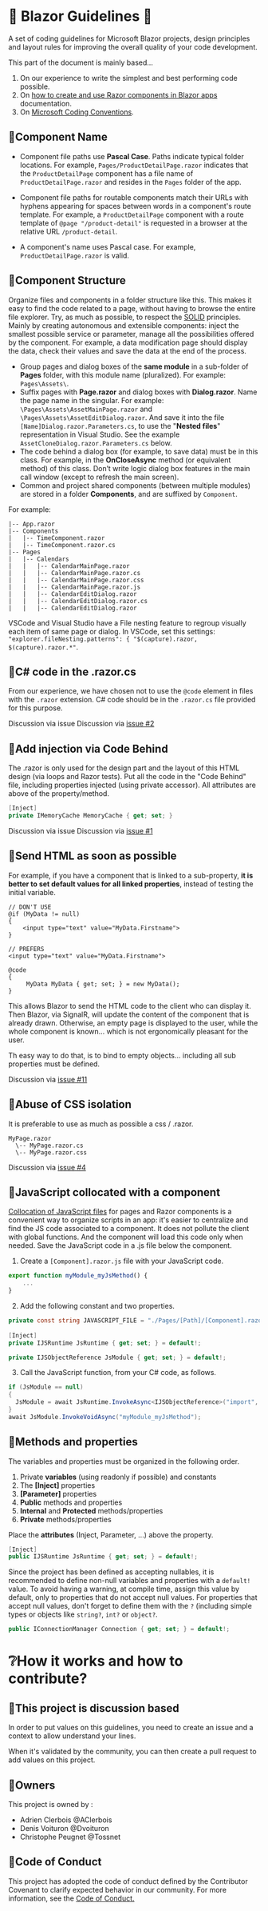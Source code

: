 # 📄 Blazor Guidelines 📄

A set of coding guidelines for Microsoft Blazor projects, design principles and layout rules for improving the overall quality of your code development.

This part of the document is mainly based...

1.	On our experience to write the simplest and best performing code possible.
2.	On [how to create and use Razor components in Blazor apps](https://docs.microsoft.com/en-us/aspnet/core/blazor/components) documentation.
3.	On [Microsoft Coding Conventions](https://docs.microsoft.com/en-us/dotnet/csharp/fundamentals/coding-style/coding-conventions).

## 🔸Component Name

- Component file paths use **Pascal Case**. Paths indicate typical folder locations. For example, `Pages/ProductDetailPage.razor` indicates that the `ProductDetailPage` component has a file name of `ProductDetailPage.razor` and resides in the `Pages` folder of the app.

- Component file paths for routable components match their URLs with hyphens appearing for spaces between words in a component's route template. For example, a `ProductDetailPage` component with a route template of `@page "/product-detail"` is requested in a browser at the relative URL `/product-detail`.

- A component's name uses Pascal case. For example, `ProductDetailPage.razor` is valid.

## 🔸Component Structure

Organize files and components in a folder structure like this. This makes it easy to find the code related to a page, without having to browse the entire file explorer. Try, as much as possible, to respect the [SOLID](https://en.wikipedia.org/wiki/SOLID) principles. Mainly by creating autonomous and extensible components: inject the smallest possible service or parameter, manage all the possibilities offered by the component. For example, a data modification page should display the data, check their values and save the data at the end of the process.

- Group pages and dialog boxes of the **same module** in a sub-folder of **Pages** folder, with this module name (pluralized). For example: `Pages\Assets\`.
- Suffix pages with **Page.razor** and dialog boxes with **Dialog.razor**. Name the page name in the singular. For example: `\Pages\Assets\AssetMainPage.razor` and `\Pages\Assets\AssetEditDialog.razor`.
And save it into the file `[Name]Dialog.razor.Parameters.cs`, to use the "**Nested files**" representation in Visual Studio. See the example `AssetCloneDialog.razor.Parameters.cs` below.
- The code behind a dialog box (for example, to save data) must be in this class. For example, in the **OnCloseAsync** method (or equivalent method) of this class. Don’t write logic dialog box features in the main call window (except to refresh the main screen).
- Common and project shared components (between multiple modules) are stored in a folder **Components**, and are suffixed by `Component`.

For example:
```
|-- App.razor
|-- Components
|   |-- TimeComponent.razor
|   |-- TimeComponent.razor.cs
|-- Pages
|   |-- Calendars
|   |   |-- CalendarMainPage.razor
|   |   |-- CalendarMainPage.razor.cs
|   |   |-- CalendarMainPage.razor.css
|   |   |-- CalendarMainPage.razor.js
|   |   |-- CalendarEditDialog.razor
|   |   |-- CalendarEditDialog.razor.cs
|   |   |-- CalendarEditDialog.razor
```

VSCode and Visual Studio have a File nesting feature to regroup visually each item of same page or dialog. In VSCode, set this settings: `"explorer.fileNesting.patterns": { "$(capture).razor, $(capture).razor.*"`.


## 🔸C# code in the .razor.cs

From our experience, we have chosen not to use the ```@code``` element in files with the ```.razor``` extension. 
C# code should be in the ```.razor.cs``` file provided for this purpose.

Discussion via issue Discussion via [issue #2](https://github.com/Apps72/BlazorGuidelines/issues/2)

## 🔸Add injection via Code Behind

The .razor is only used for the design part and the layout of this HTML design (via loops and Razor tests).
Put all the code in the "Code Behind" file, including properties injected (using private accessor). 
All attributes are above of the property/method.

```csharp
[Inject]
private IMemoryCache MemoryCache { get; set; }
```

Discussion via issue Discussion via [issue #1](https://github.com/Apps72/BlazorGuidelines/issues/1)

## 🔸Send HTML as soon as possible

For example, if you have a component that is linked to a sub-property, **it is better to set default values for all linked properties**, instead of testing the initial variable. 

```razor
// DON'T USE
@if (MyData != null)
{
    <input type="text" value="MyData.Firstname">
}
```

```razor
// PREFERS
<input type="text" value="MyData.Firstname">

@code 
{
     MyData MyData { get; set; } = new MyData();
}
```

This allows Blazor to send the HTML code to the client who can display it. 
Then Blazor, via SignalR, will update the content of the component that is already drawn.
Otherwise, an empty page is displayed to the user, while the whole component is known... 
which is not ergonomically pleasant for the user.

Th easy way to do that, is to bind to empty objects... including all sub properties must be defined.

Discussion via [issue #11](https://github.com/Apps72/BlazorGuidelines/issues/11)

## 🔸Abuse of CSS isolation

It is preferable to use as much as possible a css / .razor.

```
MyPage.razor
  \-- MyPage.razor.cs
  \-- MyPage.razor.css
```

Discussion via [issue #4](https://github.com/Apps72/BlazorGuidelines/issues/4)

## 🔸JavaScript collocated with a component

[Collocation of JavaScript files](https://docs.microsoft.com/en-us/aspnet/core/blazor/javascript-interoperability/?view=aspnetcore-6.0#load-a-script-from-an-external-javascript-file-js-collocated-with-a-component) for pages and Razor components is a convenient way to organize scripts in an app: it's easier to centralize and find the JS code associated to a component. It does not pollute the client with global functions. And the component will load this code only when needed.
Save the JavaScript code in a .js file below the component.

1.	Create a `[Component].razor.js` file with your JavaScript code.

```javascript
export function myModule_myJsMethod() {
    ...
}
```

2.	Add the following constant and two properties.

```csharp
private const string JAVASCRIPT_FILE = "./Pages/[Path]/[Component].razor.js";
		  
[Inject]
private IJSRuntime JsRuntime { get; set; } = default!;

private IJSObjectReference JsModule { get; set; } = default!;
```

3.	Call the JavaScript function, from your C# code, as follows.

```csharp
if (JsModule == null)
{
  JsModule = await JsRuntime.InvokeAsync<IJSObjectReference>("import", JAVASCRIPT_FILE);
}
await JsModule.InvokeVoidAsync("myModule_myJsMethod");
```

## 🔸Methods and properties

The variables and properties must be organized in the following order.

1.	Private **variables** (using readonly if possible) and constants
2.	The **[Inject]** properties
3.	**[Parameter]** properties
4.	**Public** methods and properties
5.	**Internal** and **Protected** methods/properties
6.	**Private** methods/properties

Place the **attributes** (Inject, Parameter, …) above the property.
```csharp
[Inject]
public IJSRuntime JsRuntime { get; set; } = default!;
```

Since the project has been defined as accepting nullables, it is recommended to define non-null variables and properties with a `default!` value. To avoid having a warning, at compile time, assign this value by default, only to properties that do not accept null values. For properties that accept null values, don't forget to define them with the `?` (including simple types or objects like `string?`, `int?` or `object?`.
```csharp
public IConnectionManager Connection { get; set; } = default!;
```




# ❔How it works and how to contribute?

## 🔹This project is discussion based

In order to put values on this guidelines, you need to create an issue and a context to allow understand your lines. 

When it's validated by the community, you can then create a pull request to add values on this project.

## 🔹Owners

This project is owned by : 

* Adrien Clerbois @AClerbois
* Denis Voituron @Dvoituron
* Christophe Peugnet @Tossnet

## 🔹Code of Conduct
This project has adopted the code of conduct defined by the Contributor Covenant to clarify expected behavior in our community. For more information, see the [Code of Conduct.](https://github.com/Apps72/BlazorGuidelines/blob/main/CODE_OF_CONDUCT.md)
